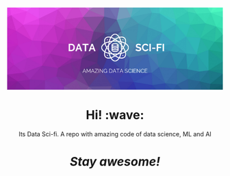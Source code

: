![Social banner for jh3y](./assets/header-banner.png)
<h1 align='center'> Hi! :wave:</h1>
<p align='center'>
Its Data Sci-fi. A repo with amazing code of data science, ML and AI
</p>

<h1 align='center'><i>Stay awesome!</i></h1>
